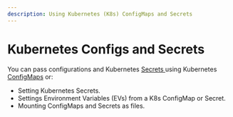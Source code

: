 ```yaml
---
description: Using Kubernetes (K8s) ConfigMaps and Secrets
---
```


# Kubernetes Configs and Secrets

You can pass configurations and Kubernetes [Secrets ](https://kubernetes.io/docs/concepts/configuration/secret/)using Kubernetes [ConfigMaps](https://kubernetes.io/docs/concepts/configuration/configmap/) or:

* Setting Kubernetes Secrets.
* Settings Environment Variables (EVs) from a K8s ConfigMap or Secret.
* Mounting ConfigMaps and Secrets as files.
